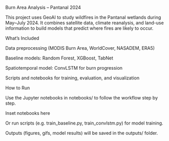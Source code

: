 Burn Area Analysis – Pantanal 2024

This project uses GeoAI to study wildfires in the Pantanal wetlands during May–July 2024.
It combines satellite data, climate reanalysis, and land-use information to build models that predict where fires are likely to occur.

What’s Included

Data preprocessing (MODIS Burn Area, WorldCover, NASADEM, ERA5)

Baseline models: Random Forest, XGBoost, TabNet

Spatiotemporal model: ConvLSTM for burn progression

Scripts and notebooks for training, evaluation, and visualization

How to Run

Use the Jupyter notebooks in notebooks/ to follow the workflow step by step.

Inset notebooks here

Or run scripts (e.g. train_baseline.py, train_convlstm.py) for model training.

Outputs (figures, gifs, model results) will be saved in the outputs/ folder.